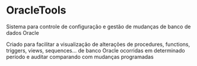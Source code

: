 # OracleTools
Sistema para controle de configuração e gestão de mudanças de banco de dados Oracle

Criado para facilitar a visualização de alterações de procedures, functions, triggers, views, sequences... de banco Oracle ocorridas em determinado período e auditar comparando com mudanças programadas
